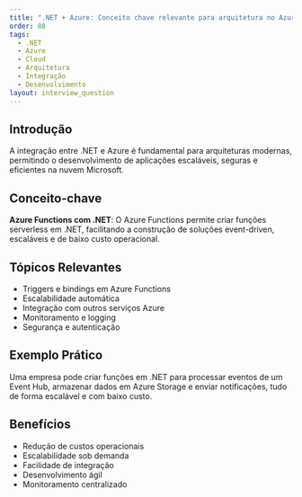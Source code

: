```yaml
---
title: ".NET + Azure: Conceito chave relevante para arquitetura no Azure"
order: 88
tags:
  - .NET
  - Azure
  - Cloud
  - Arquitetura
  - Integração
  - Desenvolvimento
layout: interview_question
---
```


## Introdução
A integração entre .NET e Azure é fundamental para arquiteturas modernas, permitindo o desenvolvimento de aplicações escaláveis, seguras e eficientes na nuvem Microsoft.

## Conceito-chave
**Azure Functions com .NET**: O Azure Functions permite criar funções serverless em .NET, facilitando a construção de soluções event-driven, escaláveis e de baixo custo operacional.

## Tópicos Relevantes
- Triggers e bindings em Azure Functions
- Escalabilidade automática
- Integração com outros serviços Azure
- Monitoramento e logging
- Segurança e autenticação

## Exemplo Prático
Uma empresa pode criar funções em .NET para processar eventos de um Event Hub, armazenar dados em Azure Storage e enviar notificações, tudo de forma escalável e com baixo custo.

## Benefícios
- Redução de custos operacionais
- Escalabilidade sob demanda
- Facilidade de integração
- Desenvolvimento ágil
- Monitoramento centralizado
